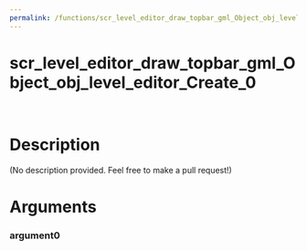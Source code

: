 ```yaml
---
permalink: /functions/scr_level_editor_draw_topbar_gml_Object_obj_level_editor_Create_0
---
```

# scr_level_editor_draw_topbar_gml_Object_obj_level_editor_Create_0  
&nbsp;  
# Description  
(No description provided. Feel free to make a pull request!) 
&nbsp;  
# Arguments
### argument0

&nbsp;    


